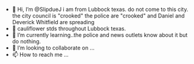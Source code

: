 - 👋 Hi, I’m @SlipdueJ i am from Lubbock texas. do not come to this city. the city council is "crooked" the police are "crooked" and Daniel and Deverick Whitfield are spreading
- 👀 cauliflower stds throughout Lubbock texas.
- 🌱 I’m currently learning..the police and news outlets know about it but do nothing.
- 💞️ I’m looking to collaborate on ...
- 📫 How to reach me ...

<!---
SlipdueJ/SlipdueJ is a ✨ special ✨ repository because its `README.md` (this file) appears on your GitHub profile.
You can click the Preview link to take a look at your changes.
--->
